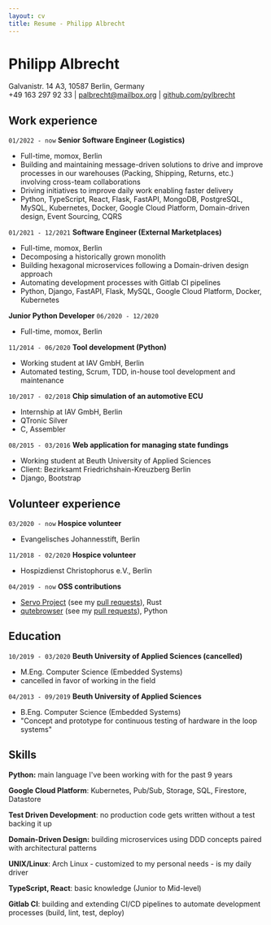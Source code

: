 ```yaml
---
layout: cv
title: Resume - Philipp Albrecht
---
```

# Philipp Albrecht
<div id="webaddress">
Galvanistr. 14 A3,
10587 Berlin,
Germany
</div>
<div id="webaddress">
+49 163 297 92 33
| <a href="mailto:palbrecht@mailbox.org">palbrecht@mailbox.org</a>
| <a href="https://github.com/pylbrecht">github.com/pylbrecht</a>
</div>

## Work experience
`01/2022 - now`
__Senior Software Engineer (Logistics)__
- Full-time, momox, Berlin
- Building and maintaining message-driven solutions to drive and improve processes in our warehouses (Packing, Shipping, Returns, etc.) involving cross-team collaborations
- Driving initiatives to improve daily work enabling faster delivery
- Python, TypeScript, React, Flask, FastAPI, MongoDB, PostgreSQL, MySQL, Kubernetes, Docker, Google Cloud Platform, Domain-driven design, Event Sourcing, CQRS

`01/2021 - 12/2021`
__Software Engineer (External Marketplaces)__
- Full-time, momox, Berlin
- Decomposing a historically grown monolith
- Building hexagonal microservices following a Domain-driven design approach
- Automating development processes with Gitlab CI pipelines
- Python, Django, FastAPI, Flask, MySQL, Google Cloud Platform, Docker, Kubernetes

__Junior Python Developer__
`06/2020 - 12/2020`
- Full-time, momox, Berlin

`11/2014 - 06/2020`
__Tool development (Python)__
- Working student at IAV GmbH, Berlin
- Automated testing, Scrum, TDD, in-house tool development and maintenance

`10/2017 - 02/2018`
__Chip simulation of an automotive ECU__
- Internship at IAV GmbH, Berlin
- QTronic Silver
- C, Assembler

`08/2015 - 03/2016`
__Web application for managing state fundings__
- Working student at Beuth University of Applied Sciences
- Client: Bezirksamt Friedrichshain-Kreuzberg Berlin
- Django, Bootstrap

## Volunteer experience

`03/2020 - now`
__Hospice volunteer__
- Evangelisches Johannesstift, Berlin

`11/2018 - 02/2020`
__Hospice volunteer__
- Hospizdienst Christophorus e.V., Berlin

`04/2019 - now`
__OSS contributions__
- [Servo Project](https://servo.org/) (see my [pull requests](https://github.com/servo/servo/pulls?q=author%3Apylbrecht+is%3Apr)), Rust
- [qutebrowser](https://www.qutebrowser.org/index.html) (see my [pull requests](https://github.com/qutebrowser/qutebrowser/pulls?q=is%3Apr+author%3Apylbrecht)), Python


## Education

`10/2019 - 03/2020`
__Beuth University of Applied Sciences (cancelled)__
- M.Eng. Computer Science (Embedded Systems)
- cancelled in favor of working in the field

`04/2013 - 09/2019`
__Beuth University of Applied Sciences__
- B.Eng. Computer Science (Embedded Systems)
- "Concept and prototype for continuous testing of hardware in the loop systems"

<!-- 
	Printing to PDF breaks the page in the middle of skills, which looks ugly.
	Ideally this should be fixed in CSS, but I am too lazy to dig into the specifics here.
-->
<div style="page-break-after: always;"></div>

## Skills
__Python:__
main language I've been working with for the past 9 years

__Google Cloud Platform__:
Kubernetes, Pub/Sub, Storage, SQL, Firestore, Datastore

__Test Driven Development__:
no production code gets written without a test backing it up

__Domain-Driven Design:__
building microservices using DDD concepts paired with architectural patterns

__UNIX/Linux__:
Arch Linux - customized to my personal needs - is my daily driver

__TypeScript, React__:
basic knowledge (Junior to Mid-level)

__Gitlab CI__:
building and extending CI/CD pipelines to automate development processes (build, lint, test, deploy)


<!-- ### Footer

Last updated: June 2021 -->
